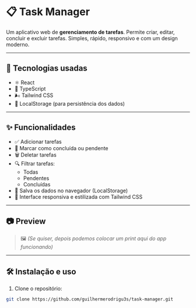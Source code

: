 # 📋 Task Manager

Um aplicativo web de **gerenciamento de tarefas**. Permite criar, editar, concluir e excluir tarefas. Simples, rápido, responsivo e com um design moderno.

---

## 🚀 Tecnologias usadas

- ⚛️ React
- 🔷 TypeScript
- 🌬️ Tailwind CSS
- 💾 LocalStorage (para persistência dos dados)

---

## ✨ Funcionalidades

- ✅ Adicionar tarefas
- 🔄 Marcar como concluída ou pendente
- 🗑️ Deletar tarefas
- 🔍 Filtrar tarefas:
  - Todas
  - Pendentes
  - Concluídas
- 💾 Salva os dados no navegador (LocalStorage)
- 🎨 Interface responsiva e estilizada com Tailwind CSS

---

## 📷 Preview

> 🖼️ _(Se quiser, depois podemos colocar um print aqui do app funcionando)_

---

## 🛠️ Instalação e uso

1. Clone o repositório:

```bash
git clone https://github.com/guilhermerodrigu3s/task-manager.git
```
